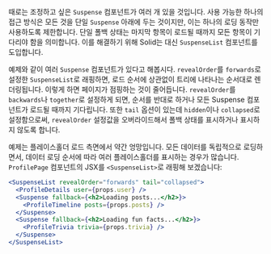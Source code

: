 때로는 조정하고 싶은 `Suspense` 컴포넌트가 여러 개 있을 것입니다. 사용 가능한 하나의 접근 방식은 모든 것을 단일 `Suspense` 아래에 두는 것이지만, 이는 하나의 로딩 동작만 사용하도록 제한합니다. 단일 폴백 상태는 마지막 항목이 로드될 때까지 모든 항목이 기다리야 함을 의미합니다. 이를 해결하기 위해 Solid는 대신 `SuspenseList` 컴포넌트를 도입합니다.

예제와 같이 여러 `Suspense` 컴포넌트가 있다고 해봅시다. `revealOrder`를 `forwards`로 설정한 `SuspenseList`로 래핑하면, 로드 순서에 상관없이 트리에 나타나는 순서대로 렌더링됩니다. 이렇게 하면 페이지가 점핑하는 것이 줄어듭니다. `revealOrder`를 `backwards`나 `together`로 설정하게 되면, 순서를 반대로 하거나 모든 Suspense 컴포넌트가 로드될 때까지 기다립니다. 또한 `tail` 옵션이 있는데 `hidden`이나 `collapsed`로 설정함으로써, `revealOrder` 설정값을 오버라이드해서 폴백 상태를 표시하거나 표시하지 않도록 합니다.

예제는 플레이스홀더 로드 측면에서 약간 엉망입니다. 모든 데이터를 독립적으로 로딩하면서, 데이터 로딩 순서에 따라 여러 플레이스홀더를 표시하는 경우가 많습니다. `ProfilePage` 컴포넌트의 JSX를 `<SuspenseList>`로 래핑해 보겠습니다:

```jsx
<SuspenseList revealOrder="forwards" tail="collapsed">
  <ProfileDetails user={props.user} />
  <Suspense fallback={<h2>Loading posts...</h2>}>
    <ProfileTimeline posts={props.posts} />
  </Suspense>
  <Suspense fallback={<h2>Loading fun facts...</h2>}>
    <ProfileTrivia trivia={props.trivia} />
  </Suspense>
</SuspenseList>
```
